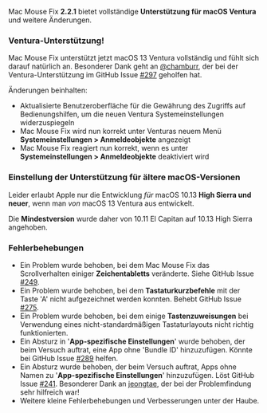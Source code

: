 Mac Mouse Fix **2.2.1** bietet vollständige **Unterstützung für macOS Ventura** und weitere Änderungen.

### Ventura-Unterstützung!
Mac Mouse Fix unterstützt jetzt macOS 13 Ventura vollständig und fühlt sich darauf natürlich an.
Besonderer Dank geht an [@chamburr](https://github.com/chamburr), der bei der Ventura-Unterstützung im GitHub Issue [#297](https://github.com/noah-nuebling/mac-mouse-fix/issues/297) geholfen hat.

Änderungen beinhalten:

- Aktualisierte Benutzeroberfläche für die Gewährung des Zugriffs auf Bedienungshilfen, um die neuen Ventura Systemeinstellungen widerzuspiegeln
- Mac Mouse Fix wird nun korrekt unter Venturas neuem Menü **Systemeinstellungen > Anmeldeobjekte** angezeigt
- Mac Mouse Fix reagiert nun korrekt, wenn es unter **Systemeinstellungen > Anmeldeobjekte** deaktiviert wird

### Einstellung der Unterstützung für ältere macOS-Versionen

Leider erlaubt Apple nur die Entwicklung _für_ macOS 10.13 **High Sierra und neuer**, wenn man _von_ macOS 13 Ventura aus entwickelt.

Die **Mindestversion** wurde daher von 10.11 El Capitan auf 10.13 High Sierra angehoben.

### Fehlerbehebungen

- Ein Problem wurde behoben, bei dem Mac Mouse Fix das Scrollverhalten einiger **Zeichentabletts** veränderte. Siehe GitHub Issue [#249](https://github.com/noah-nuebling/mac-mouse-fix/issues/249).
- Ein Problem wurde behoben, bei dem **Tastaturkurzbefehle** mit der Taste 'A' nicht aufgezeichnet werden konnten. Behebt GitHub Issue [#275](https://github.com/noah-nuebling/mac-mouse-fix/issues/275).
- Ein Problem wurde behoben, bei dem einige **Tastenzuweisungen** bei Verwendung eines nicht-standardmäßigen Tastaturlayouts nicht richtig funktionierten.
- Ein Absturz in '**App-spezifische Einstellungen**' wurde behoben, der beim Versuch auftrat, eine App ohne 'Bundle ID' hinzuzufügen. Könnte bei GitHub Issue [#289](https://github.com/noah-nuebling/mac-mouse-fix/issues/289) helfen.
- Ein Absturz wurde behoben, der beim Versuch auftrat, Apps ohne Namen zu '**App-spezifische Einstellungen**' hinzuzufügen. Löst GitHub Issue [#241](https://github.com/noah-nuebling/mac-mouse-fix/issues/241). Besonderer Dank an [jeongtae](https://github.com/jeongtae), der bei der Problemfindung sehr hilfreich war!
- Weitere kleine Fehlerbehebungen und Verbesserungen unter der Haube.